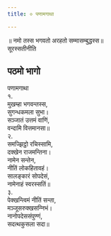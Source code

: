 ```yaml
---
title: ० पणामगाथा

---
```

॥ नमो तस्स भगवतो अरहतो सम्मासम्बुद्धस्स॥  
सूरस्सतीनीति  


## पठमो भागो

पणामगाथा  
१.  
मुखम्हा भगवन्तस्स,  
सुगन्धकमला सुभा।  
सञ्‍जातं उत्तमं वाणिं,  
वन्दामि वित्तमानसा॥  
२.  
समज्झिट्ठो रचिस्सामि,  
दक्खेन राजमन्तिना।  
नामेन सन्तेन,  
नीतिं लोकहितावहं।  
सालङ्कारं सोपदेसं,  
नामेनाहं स्वरस्सतिं॥  
३.  
पेक्खन्त्विमं नीतिं सन्ता,  
मञ्‍जूसरुक्खसन्‍निभं।  
नानोपदेससंपुण्णं,  
सदत्थकुसला सदा॥  